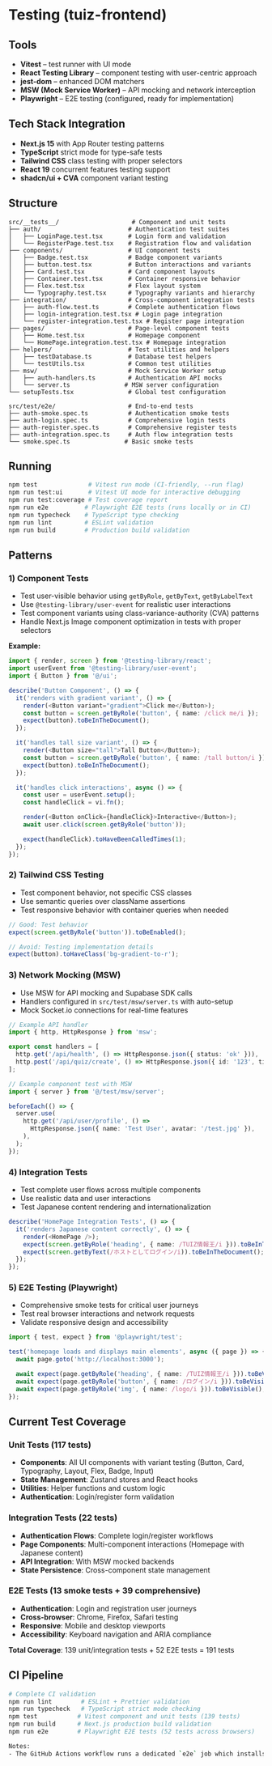 # Testing (tuiz-frontend)

## Tools

- **Vitest** – test runner with UI mode
- **React Testing Library** – component testing with user-centric approach
- **jest-dom** – enhanced DOM matchers
- **MSW (Mock Service Worker)** – API mocking and network interception
- **Playwright** – E2E testing (configured, ready for implementation)

## Tech Stack Integration

- **Next.js 15** with App Router testing patterns
- **TypeScript** strict mode for type-safe tests
- **Tailwind CSS** class testing with proper selectors
- **React 19** concurrent features testing support
- **shadcn/ui + CVA** component variant testing

## Structure

```
src/__tests__/                    # Component and unit tests
├── auth/                        # Authentication test suites
│   ├── LoginPage.test.tsx       # Login form and validation
│   └── RegisterPage.test.tsx    # Registration flow and validation
├── components/                  # UI component tests
│   ├── Badge.test.tsx           # Badge component variants
│   ├── button.test.tsx          # Button interactions and variants
│   ├── Card.test.tsx            # Card component layouts
│   ├── Container.test.tsx       # Container responsive behavior
│   ├── Flex.test.tsx            # Flex layout system
│   └── Typography.test.tsx      # Typography variants and hierarchy
├── integration/                 # Cross-component integration tests
│   ├── auth-flow.test.ts        # Complete authentication flows
│   ├── login-integration.test.tsx # Login page integration
│   └── register-integration.test.tsx # Register page integration
├── pages/                       # Page-level component tests
│   ├── Home.test.tsx            # Homepage component
│   └── HomePage.integration.test.tsx # Homepage integration
├── helpers/                     # Test utilities and helpers
│   ├── testDatabase.ts          # Database test helpers
│   └── testUtils.tsx            # Common test utilities
├── msw/                         # Mock Service Worker setup
│   ├── auth-handlers.ts         # Authentication API mocks
│   └── server.ts               # MSW server configuration
└── setupTests.tsx               # Global test configuration

src/test/e2e/                    # End-to-end tests
├── auth-smoke.spec.ts           # Authentication smoke tests
├── auth-login.spec.ts           # Comprehensive login tests
├── auth-register.spec.ts        # Comprehensive register tests
├── auth-integration.spec.ts     # Auth flow integration tests
└── smoke.spec.ts               # Basic smoke tests
```

## Running

```bash
npm test              # Vitest run mode (CI-friendly, --run flag)
npm run test:ui       # Vitest UI mode for interactive debugging
npm run test:coverage # Test coverage report
npm run e2e          # Playwright E2E tests (runs locally or in CI)
npm run typecheck    # TypeScript type checking
npm run lint         # ESLint validation
npm run build        # Production build validation
```

## Patterns

### 1) Component Tests

- Test user-visible behavior using `getByRole`, `getByText`, `getByLabelText`
- Use `@testing-library/user-event` for realistic user interactions
- Test component variants using class-variance-authority (CVA) patterns
- Handle Next.js Image component optimization in tests with proper selectors

**Example:**

```typescript
import { render, screen } from '@testing-library/react';
import userEvent from '@testing-library/user-event';
import { Button } from '@/ui';

describe('Button Component', () => {
  it('renders with gradient variant', () => {
    render(<Button variant="gradient">Click me</Button>);
    const button = screen.getByRole('button', { name: /click me/i });
    expect(button).toBeInTheDocument();
  });

  it('handles tall size variant', () => {
    render(<Button size="tall">Tall Button</Button>);
    const button = screen.getByRole('button', { name: /tall button/i });
    expect(button).toBeInTheDocument();
  });

  it('handles click interactions', async () => {
    const user = userEvent.setup();
    const handleClick = vi.fn();

    render(<Button onClick={handleClick}>Interactive</Button>);
    await user.click(screen.getByRole('button'));

    expect(handleClick).toHaveBeenCalledTimes(1);
  });
});
```

### 2) Tailwind CSS Testing

- Test component behavior, not specific CSS classes
- Use semantic queries over className assertions
- Test responsive behavior with container queries when needed

```typescript
// Good: Test behavior
expect(screen.getByRole('button')).toBeEnabled();

// Avoid: Testing implementation details
expect(button).toHaveClass('bg-gradient-to-r');
```

### 3) Network Mocking (MSW)

- Use MSW for API mocking and Supabase SDK calls
- Handlers configured in `src/test/msw/server.ts` with auto-setup
- Mock Socket.io connections for real-time features

```typescript
// Example API handler
import { http, HttpResponse } from 'msw';

export const handlers = [
  http.get('/api/health', () => HttpResponse.json({ status: 'ok' })),
  http.post('/api/quiz/create', () => HttpResponse.json({ id: '123', title: 'Test Quiz' })),
];

// Example component test with MSW
import { server } from '@/test/msw/server';

beforeEach(() => {
  server.use(
    http.get('/api/user/profile', () =>
      HttpResponse.json({ name: 'Test User', avatar: '/test.jpg' }),
    ),
  );
});
```

### 4) Integration Tests

- Test complete user flows across multiple components
- Use realistic data and user interactions
- Test Japanese content rendering and internationalization

```typescript
describe('HomePage Integration Tests', () => {
  it('renders Japanese content correctly', () => {
    render(<HomePage />);
    expect(screen.getByRole('heading', { name: /TUIZ情報王/i })).toBeInTheDocument();
    expect(screen.getByText(/ホストとしてログイン/i)).toBeInTheDocument();
  });
});
```

### 5) E2E Testing (Playwright)

- Comprehensive smoke tests for critical user journeys
- Test real browser interactions and network requests
- Validate responsive design and accessibility

```typescript
import { test, expect } from '@playwright/test';

test('homepage loads and displays main elements', async ({ page }) => {
  await page.goto('http://localhost:3000');

  await expect(page.getByRole('heading', { name: /TUIZ情報王/i })).toBeVisible();
  await expect(page.getByRole('button', { name: /ログイン/i })).toBeVisible();
  await expect(page.getByRole('img', { name: /logo/i })).toBeVisible();
});
```

## Current Test Coverage

### Unit Tests (117 tests)

- **Components**: All UI components with variant testing (Button, Card, Typography, Layout, Flex, Badge, Input)
- **State Management**: Zustand stores and React hooks
- **Utilities**: Helper functions and custom logic
- **Authentication**: Login/register form validation

### Integration Tests (22 tests)

- **Authentication Flows**: Complete login/register workflows
- **Page Components**: Multi-component interactions (Homepage with Japanese content)
- **API Integration**: With MSW mocked backends
- **State Persistence**: Cross-component state management

### E2E Tests (13 smoke tests + 39 comprehensive)

- **Authentication**: Login and registration user journeys
- **Cross-browser**: Chrome, Firefox, Safari testing
- **Responsive**: Mobile and desktop viewports
- **Accessibility**: Keyboard navigation and ARIA compliance

**Total Coverage**: 139 unit/integration tests + 52 E2E tests = 191 tests

## CI Pipeline

```bash
# Complete CI validation
npm run lint        # ESLint + Prettier validation
npm run typecheck   # TypeScript strict mode checking
npm test           # Vitest component and unit tests (139 tests)
npm run build      # Next.js production build validation
npm run e2e        # Playwright E2E tests (52 tests across browsers)

Notes:
- The GitHub Actions workflow runs a dedicated `e2e` job which installs Playwright browsers, runs `npm run e2e`, and uploads the generated `playwright-report` as a build artifact for review.
```
